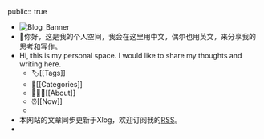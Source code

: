 public:: true

- ![Blog_Banner](https://wallpaperaccess.com/full/1146672.jpg)
- 👋你好，这是我的个人空间，我会在这里用中文，偶尔也用英文，来分享我的思考和写作。
- Hi, this is my personal space. I would like to share my thoughts and writing here.
	- 🏷️[[Tags]]
	- 📝[[Categories]]
	- 👨🏻‍🎨[[About]]
	- ⏰️[[Now]]
	-
- 本网站的文章同步更新于Xlog，欢迎订阅我的[RSS](https://xlog.muziyancheng.comfeed)。
-